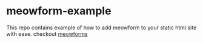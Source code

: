 # meowform-example
This repo contains example of how to add meowform to your static html site with ease.
checkout <a href="www.meowforms.xyz" target="_blank">  meowforms </a> 
